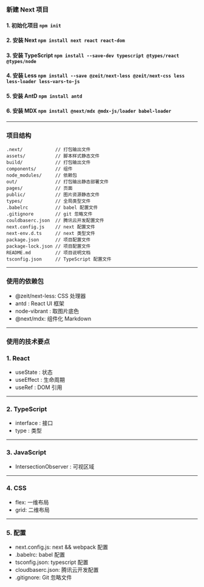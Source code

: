 ### 新建 Next 项目
#### 1. 初始化项目 `npm init`
#### 2. 安装 Next `npm install next react react-dom`
#### 3. 安装 TypeScript `npm install --save-dev typescript @types/react @types/node`
#### 4. 安装 Less `npm install --save @zeit/next-less @zeit/next-css less less-loader less-vars-to-js`
#### 5. 安装 AntD `npm install antd`
#### 6. 安装 MDX `npm install @next/mdx @mdx-js/loader babel-loader`

---

### 项目结构
```shell
.next/            // 打包输出文件
assets/           // 脚本样式静态文件
build/            // 打包输出文件
components/       // 组件
node_modules/     // 依赖包
out/              // 打包输出静态部署文件
pages/            // 页面
public/           // 图片资源静态文件
types/            // 全局类型文件
.babelrc          // babel 配置文件
.gitignore        // git 忽略文件
couldbaserc.json  // 腾讯云开发配置文件
next.config.js    // next 配置文件
next-env.d.ts     // next 类型文件
package.json      // 项目配置文件
package-lock.json // 项目配置文件
README.md         // 项目说明文档
tsconfig.json     // TypeScript 配置文件
```

---

### 使用的依赖包
- @zeit/next-less: CSS 处理器
- antd : React UI 框架
- node-vibrant : 取图片底色
- @next/mdx: 组件化 Markdown

---

### 使用的技术要点
### 1. React
- useState : 状态
- useEffect : 生命周期
- useRef : DOM 引用

---

### 2. TypeScript
- interface : 接口
- type : 类型

---

### 3. JavaScript
- IntersectionObserver : 可视区域

---

### 4. CSS
- flex: 一维布局
- grid: 二维布局

---

### 5. 配置
- next.config.js: next && webpack 配置
- .babelrc: babel 配置
- tsconfig.json: typescript 配置
- cloudbaserc.json: 腾讯云开发配置
- .gitignore: Git 忽略文件
